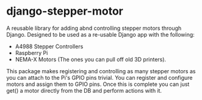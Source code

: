 # django-stepper-motor
A reusable library for adding abnd controlling stepper motors through Django. Designed to be used as a re-usable Django
app with the following:
 - A4988 Stepper Controllers
 - Raspberry Pi
 - NEMA-X Motors (The ones you can pull off old 3D printers).

This package makes registering and controlling as many stepper motors as you can attach to the Pi's GPIO pins trivial. 
You can register and configure motors and assign them to GPIO pins. Once this is complete you can just get() a motor 
directly from the DB and perform actions with it.